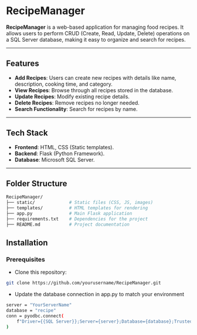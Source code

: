 # RecipeManager  

**RecipeManager** is a web-based application for managing food recipes. It allows users to perform CRUD (Create, Read, Update, Delete) operations on a SQL Server database, making it easy to organize and search for recipes.

---

## Features  
- **Add Recipes**: Users can create new recipes with details like name, description, cooking time, and category.  
- **View Recipes**: Browse through all recipes stored in the database.  
- **Update Recipes**: Modify existing recipe details.  
- **Delete Recipes**: Remove recipes no longer needed.  
- **Search Functionality**: Search for recipes by name.  

---

## Tech Stack  
- **Frontend**: HTML, CSS (Static templates).  
- **Backend**: Flask (Python Framework).  
- **Database**: Microsoft SQL Server.  

---

## Folder Structure
```bash
RecipeManager/
├── static/             # Static files (CSS, JS, images)
├── templates/          # HTML templates for rendering
├── app.py              # Main Flask application
├── requirements.txt    # Dependencies for the project
├── README.md           # Project documentation
```

## Installation  

### Prerequisites 

   - Clone this repository:  
   ```bash
   git clone https://github.com/yourusername/RecipeManager.git
   ```
  - Update the database connection in app.py to match your environment
```bash
server = "YourServerName"
database = "recipe"
conn = pyodbc.connect(
    f"Driver={{SQL Server}};Server={server};Database={database};Trusted_Connection=yes;"
)
```
